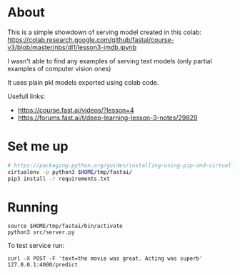 # About

This is a simple showdown of serving model created in this colab: https://colab.research.google.com/github/fastai/course-v3/blob/master/nbs/dl1/lesson3-imdb.ipynb

I wasn't able to find any examples of serving text models (only partial examples of computer vision ones)

It uses plain pkl models exported using colab code.

Usefull links:

* https://course.fast.ai/videos/?lesson=4
* https://forums.fast.ai/t/deep-learning-lesson-3-notes/29829



# Set me up

```bash
# https://packaging.python.org/guides/installing-using-pip-and-virtual-environments/
virtualenv -p python3 $HOME/tmp/fastai/
pip3 install -r requirements.txt
```


# Running

```
source $HOME/tmp/fastai/bin/activate
python3 src/server.py
```

To test service run:

```
curl -X POST -F 'text=the movie was great. Acting was superb' 127.0.0.1:4000/predict
```

